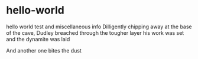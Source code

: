 # hello-world
hello world test and miscellaneous info
Dilligently chipping away at the base of the cave, 
Dudley breached through the tougher layer
his work was set and the dynamite was laid

And another one bites the dust